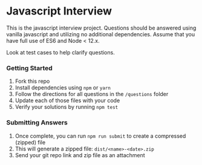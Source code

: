 # Javascript Interview
This is the javascript interview project. Questions should be answered using vanilla javascript and utilizing no additional dependencies. Assume that you have full use of ES6 and Node < 12.x.

Look at test cases to help clarify questions.

### Getting Started

  1. Fork this repo
  2. Install dependencies using `npm` or `yarn`
  3. Follow the directions for all questions in the `/questions` folder
  4. Update each of those files with your code
  5. Verify your solutions by running `npm test`

### Submitting Answers

  1. Once complete, you can run `npm run submit` to create a compressed (zipped) file
  2. This will generate a zipped file: `dist/<name>-<date>.zip`
  3. Send your git repo link and zip file as an attachment
